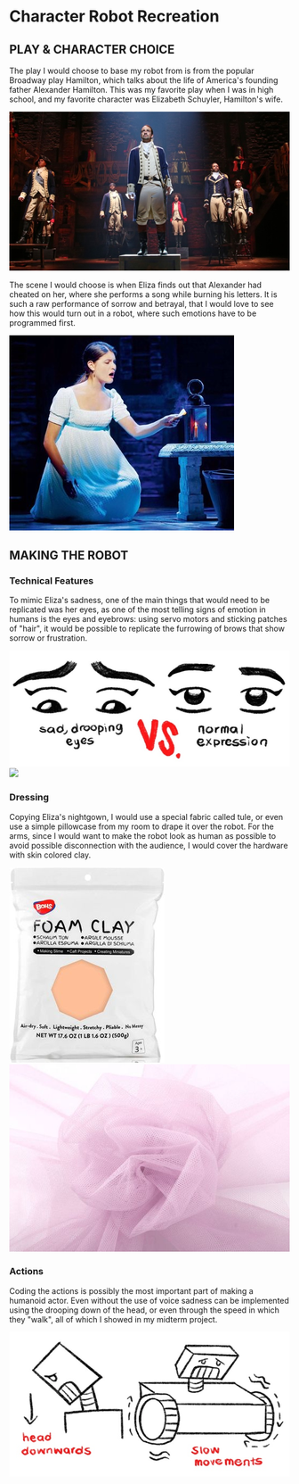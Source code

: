 # Character Robot Recreation

## PLAY & CHARACTER CHOICE
The play I would choose to base my robot from is from the popular Broadway play Hamilton, which talks about the life of America's founding father Alexander Hamilton. This was my favorite play when I was in high school, and my favorite character was Elizabeth Schuyler, Hamilton's wife.

![](images/hamilton.jpg)

The scene I would choose is when Eliza finds out that Alexander had cheated on her, where she performs a song while burning his letters. It is such a raw performance of sorrow and betrayal, that I would love to see how this would turn out in a robot, where such emotions have to be programmed first.

![](images/eliza.jpg)

## MAKING THE ROBOT

### Technical Features
To mimic Eliza's sadness, one of the main things that would need to be replicated was her eyes, as one of the most telling signs of emotion in humans is the eyes and eyebrows: using servo motors and sticking patches of "hair", it would be possible to replicate the furrowing of brows that show sorrow or frustration.

![](images/sadFace.jpg)
![](images/servo.jpg)

### Dressing

Copying Eliza's nightgown, I would use a special fabric called tule, or even use a simple pillowcase from my room to drape it over the robot. For the arms, since I would want to make the robot look as human as possible to avoid possible disconnection with the audience, I would cover the hardware with skin colored clay.

![](images/clay.jpg)
![](images/tule.jpg)

### Actions
Coding the actions is possibly the most important part of making a humanoid actor. Even without the use of voice sadness can be implemented using the drooping down of the head, or even through the speed in which they "walk", all of which I showed in my midterm project.

![](images/sadAction.jpg)

